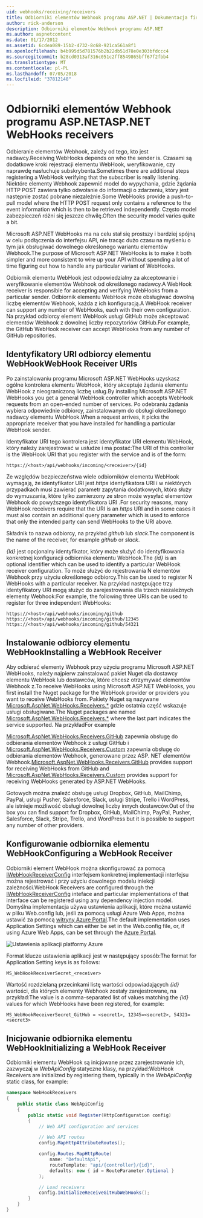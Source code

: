 ```yaml
---
uid: webhooks/receiving/receivers
title: Odbiorniki elementów Webhook programu ASP.NET | Dokumentacja firmy Microsoft
author: rick-anderson
description: Odbiorniki elementów Webhook programu ASP.NET
ms.author: aspnetcontent
ms.date: 01/17/2012
ms.assetid: 6cdea089-15b2-4732-8c68-921ca561a8f1
ms.openlocfilehash: b4b995d5d781576b2b22db51d78e0e303bfdccc4
ms.sourcegitcommit: b28cd0313af316c051c2ff8549865bff67f2fbb4
ms.translationtype: MT
ms.contentlocale: pl-PL
ms.lasthandoff: 07/05/2018
ms.locfileid: "37812148"
---
```

# <a name="aspnet-webhooks-receivers"></a><span data-ttu-id="0371b-103">Odbiorniki elementów Webhook programu ASP.NET</span><span class="sxs-lookup"><span data-stu-id="0371b-103">ASP.NET WebHooks receivers</span></span>

<span data-ttu-id="0371b-104">Odbieranie elementów Webhook, zależy od tego, kto jest nadawcy.</span><span class="sxs-lookup"><span data-stu-id="0371b-104">Receiving WebHooks depends on who the sender is.</span></span> <span data-ttu-id="0371b-105">Czasami są dodatkowe kroki rejestracji elementu WebHook, weryfikowanie, czy naprawdę nasłuchuje subskrybenta.</span><span class="sxs-lookup"><span data-stu-id="0371b-105">Sometimes there are additional steps registering a WebHook verifying that the subscriber is really listening.</span></span> <span data-ttu-id="0371b-106">Niektóre elementy Webhook zapewnić model do wypychania, gdzie żądania HTTP POST zawiera tylko odwołanie do informacji o zdarzeniu, który jest następnie zostać pobrane niezależnie.</span><span class="sxs-lookup"><span data-stu-id="0371b-106">Some WebHooks provide a push-to-pull model where the HTTP POST request only contains a reference to the event information which is then to be retrieved independently.</span></span> <span data-ttu-id="0371b-107">Często model zabezpieczeń różni się jeszcze chwilę.</span><span class="sxs-lookup"><span data-stu-id="0371b-107">Often the security model varies quite a bit.</span></span>

<span data-ttu-id="0371b-108">Microsoft ASP.NET WebHooks ma na celu stał się prostszy i bardziej spójną w celu podłączenia do interfejsu API, nie tracąc dużo czasu na myśleniu o tym jak obsługiwać dowolnego określonego wariantu elementów Webhook.</span><span class="sxs-lookup"><span data-stu-id="0371b-108">The purpose of Microsoft ASP.NET WebHooks is to make it both simpler and more consistent to wire up your API without spending a lot of time figuring out how to handle any particular variant of WebHooks.</span></span>

<span data-ttu-id="0371b-109">Odbiornik elementu WebHook jest odpowiedzialny za akceptowanie i weryfikowanie elementów Webhook od określonego nadawcy.</span><span class="sxs-lookup"><span data-stu-id="0371b-109">A WebHook receiver is responsible for accepting and verifying WebHooks from a particular sender.</span></span> <span data-ttu-id="0371b-110">Odbiornik elementu WebHook może obsługiwać dowolną liczbę elementów Webhook, każda z ich konfiguracją.</span><span class="sxs-lookup"><span data-stu-id="0371b-110">A WebHook receiver can support any number of WebHooks, each with their own configuration.</span></span> <span data-ttu-id="0371b-111">Na przykład odbiorcy element WebHook usługi GitHub może akceptować elementów Webhook z dowolnej liczby repozytoriów GitHub.</span><span class="sxs-lookup"><span data-stu-id="0371b-111">For example, the GitHub WebHook receiver can accept WebHooks from any number of GitHub repositories.</span></span>

## <a name="webhook-receiver-uris"></a><span data-ttu-id="0371b-112">Identyfikatory URI odbiorcy elementu WebHook</span><span class="sxs-lookup"><span data-stu-id="0371b-112">WebHook Receiver URIs</span></span>

<span data-ttu-id="0371b-113">Po zainstalowaniu programu Microsoft ASP.NET WebHooks uzyskasz ogólne kontrolera elementu WebHook, który akceptuje żądania elementu WebHook z nieograniczoną liczbę usług.</span><span class="sxs-lookup"><span data-stu-id="0371b-113">By installing Microsoft ASP.NET WebHooks you get a general WebHook controller which accepts WebHook requests from an open-ended number of services.</span></span> <span data-ttu-id="0371b-114">Po odebraniu żądania wybiera odpowiednie odbiorcy, zainstalowanym do obsługi określonego nadawcy elementu WebHook.</span><span class="sxs-lookup"><span data-stu-id="0371b-114">When a request arrives, it picks the appropriate receiver that you have installed for handling a particular WebHook sender.</span></span>

<span data-ttu-id="0371b-115">Identyfikator URI tego kontrolera jest identyfikator URI elementu WebHook, który należy zarejestrować w usłudze i ma postać:</span><span class="sxs-lookup"><span data-stu-id="0371b-115">The URI of this controller is the WebHook URI that you register with the service and is of the form:</span></span>

```
https://<host>/api/webhooks/incoming/<receiver>/{id}
```

<span data-ttu-id="0371b-116">Ze względów bezpieczeństwa wiele odbiorników elementu WebHook wymagają, że identyfikator URI jest *https* identyfikatora URI i w niektórych przypadkach musi zawierać parametr zapytania dodatkowych, która służy do wymuszania, które tylko zamierzony ze stron może wysyłać elementów Webhook do powyższego identyfikatora URI .</span><span class="sxs-lookup"><span data-stu-id="0371b-116">For security reasons, many WebHook receivers require that the URI is an *https* URI and in some cases it must also contain an additional query parameter which is used to enforce that only the intended party can send WebHooks to the URI above.</span></span>

<span data-ttu-id="0371b-117"><em> <receiver> </em> Składnik to nazwa odbiorcy, na przykład <em>github</em> lub <em>slack</em>.</span><span class="sxs-lookup"><span data-stu-id="0371b-117">The <em><receiver></em> component is the name of the receiver, for example <em>github</em> or <em>slack</em>.</span></span>

<span data-ttu-id="0371b-118">*{Id}* jest opcjonalny identyfikator, który może służyć do identyfikowania konkretnej konfiguracji odbiornika elementu WebHook.</span><span class="sxs-lookup"><span data-stu-id="0371b-118">The *{id}* is an optional identifier which can be used to identify a particular WebHook receiver configuration.</span></span> <span data-ttu-id="0371b-119">To może służyć do rejestrowania N elementów Webhook przy użyciu określonego odbiorcy.</span><span class="sxs-lookup"><span data-stu-id="0371b-119">This can be used to register N WebHooks with a particular receiver.</span></span> <span data-ttu-id="0371b-120">Na przykład następujące trzy identyfikatory URI mogą służyć do zarejestrowania dla trzech niezależnych elementy Webhook:</span><span class="sxs-lookup"><span data-stu-id="0371b-120">For example, the following three URIs can be used to register for three independent WebHooks:</span></span>

```
https://<host>/api/webhooks/incoming/github
https://<host>/api/webhooks/incoming/github/12345
https://<host>/api/webhooks/incoming/github/54321
```

## <a name="installing-a-webhook-receiver"></a><span data-ttu-id="0371b-121">Instalowanie odbiorcy elementu WebHook</span><span class="sxs-lookup"><span data-stu-id="0371b-121">Installing a WebHook Receiver</span></span>

<span data-ttu-id="0371b-122">Aby odbierać elementy Webhook przy użyciu programu Microsoft ASP.NET WebHooks, należy najpierw zainstalować pakiet Nuget dla dostawcy elementu WebHook lub dostawców, które chcesz otrzymywać elementów Webhook z.</span><span class="sxs-lookup"><span data-stu-id="0371b-122">To receive WebHooks using Microsoft ASP.NET WebHooks, you first install the Nuget package for the WebHook provider or providers you want to receive WebHooks from.</span></span> <span data-ttu-id="0371b-123">Pakiety Nuget są nazywane [Microsoft.AspNet.WebHooks.Receivers.\*](https://www.nuget.org/packages?q=Microsoft.AspNet.WebHooks.Receivers) gdzie ostatnia część wskazuje usługi obsługiwane.</span><span class="sxs-lookup"><span data-stu-id="0371b-123">The Nuget packages are named [Microsoft.AspNet.WebHooks.Receivers.\*](https://www.nuget.org/packages?q=Microsoft.AspNet.WebHooks.Receivers) where the last part indicates the service supported.</span></span> <span data-ttu-id="0371b-124">Na przykład</span><span class="sxs-lookup"><span data-stu-id="0371b-124">For example</span></span>

<span data-ttu-id="0371b-125">[Microsoft.AspNet.WebHooks.Receivers.GitHub](https://www.nuget.org/packages?q=Microsoft.AspNet.WebHooks.Receivers.GitHub) zapewnia obsługę do odbierania elementów Webhook z usługi GitHub i [Microsoft.AspNet.WebHooks.Receivers.Custom](https://www.nuget.org/packages?q=Microsoft.AspNet.WebHooks.Receivers.Custom) zapewnia obsługę do odbierania elementów Webhook, generowane przez ASP. NET elementów Webhook.</span><span class="sxs-lookup"><span data-stu-id="0371b-125">[Microsoft.AspNet.WebHooks.Receivers.GitHub](https://www.nuget.org/packages?q=Microsoft.AspNet.WebHooks.Receivers.GitHub) provides support for receiving WebHooks from GitHub and [Microsoft.AspNet.WebHooks.Receivers.Custom](https://www.nuget.org/packages?q=Microsoft.AspNet.WebHooks.Receivers.Custom) provides support for receiving WebHooks generated by ASP.NET WebHooks.</span></span>

<span data-ttu-id="0371b-126">Gotowych można znaleźć obsługę usługi Dropbox, GitHub, MailChimp, PayPal, usługi Pusher, Salesforce, Slack, usługi Stripe, Trello i WordPress, ale istnieje możliwość obsługi dowolnej liczby innych dostawców.</span><span class="sxs-lookup"><span data-stu-id="0371b-126">Out of the box you can find support for Dropbox, GitHub, MailChimp, PayPal, Pusher, Salesforce, Slack, Stripe, Trello, and WordPress but it is possible to support any number of other providers.</span></span>

## <a name="configuring-a-webhook-receiver"></a><span data-ttu-id="0371b-127">Konfigurowanie odbiornika elementu WebHook</span><span class="sxs-lookup"><span data-stu-id="0371b-127">Configuring a WebHook Receiver</span></span>

<span data-ttu-id="0371b-128">Odbiorniki element WebHook można skonfigurować za pomocą [IWebHookReceiverConfig](https://github.com/aspnet/WebHooks/blob/master/src/Microsoft.AspNet.WebHooks.Receivers/WebHooks/IWebHookReceiverConfig.cs) interfejsem konkretnej implementacji interfejsu można rejestrować i przy użyciu dowolnego modelu iniekcji zależności.</span><span class="sxs-lookup"><span data-stu-id="0371b-128">WebHook Receivers are configured through the [IWebHookReceiverConfig](https://github.com/aspnet/WebHooks/blob/master/src/Microsoft.AspNet.WebHooks.Receivers/WebHooks/IWebHookReceiverConfig.cs) inteface and particular implementations of that interface can be registered using any dependency injection model.</span></span> <span data-ttu-id="0371b-129">Domyślna implementacja używa ustawienia aplikacji, które można ustawić w pliku Web.config lub, jeśli za pomocą usługi Azure Web Apps, można ustawić za pomocą [witryny Azure Portal](https://portal.azure.com/).</span><span class="sxs-lookup"><span data-stu-id="0371b-129">The default implementation uses Application Settings which can either be set in the Web.config file, or, if using Azure Web Apps, can be set through the [Azure Portal](https://portal.azure.com/).</span></span>

![Ustawienia aplikacji platformy Azure](_static/AzureAppSettings.png)

<span data-ttu-id="0371b-131">Format klucze ustawienia aplikacji jest w następujący sposób:</span><span class="sxs-lookup"><span data-stu-id="0371b-131">The format for Application Setting keys is as follows:</span></span>

```
MS_WebHookReceiverSecret_<receiver>
```

<span data-ttu-id="0371b-132">Wartość rozdzielaną przecinkami listę wartości odpowiadających *{id}* wartości, dla których elementy Webhook zostały zarejestrowane, na przykład:</span><span class="sxs-lookup"><span data-stu-id="0371b-132">The value is a comma-separated list of values matching the *{id}* values for which WebHooks have been registered, for example:</span></span>

```
MS_WebHookReceiverSecret_GitHub = <secret1>, 12345=<secret2>, 54321=<secret3>
```

## <a name="initializing-a-webhook-receiver"></a><span data-ttu-id="0371b-133">Inicjowanie odbiornika elementu WebHook</span><span class="sxs-lookup"><span data-stu-id="0371b-133">Initializing a WebHook Receiver</span></span>

<span data-ttu-id="0371b-134">Odbiorniki elementu WebHook są inicjowane przez zarejestrowanie ich, zazwyczaj w *WebApiConfig* statyczne klasy, na przykład:</span><span class="sxs-lookup"><span data-stu-id="0371b-134">WebHook Receivers are initialized by registering them, typically in the *WebApiConfig* static class, for example:</span></span>

```csharp
namespace WebHookReceivers
{
    public static class WebApiConfig
    {
        public static void Register(HttpConfiguration config)
        {
            // Web API configuration and services

            // Web API routes
            config.MapHttpAttributeRoutes();

            config.Routes.MapHttpRoute(
                name: "DefaultApi",
                routeTemplate: "api/{controller}/{id}",
                defaults: new { id = RouteParameter.Optional }
            );

            // Load receivers
            config.InitializeReceiveGitHubWebHooks();
        }
    }
}
```
